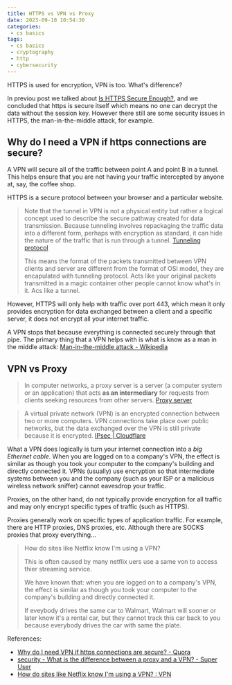 ```yaml
---
title: HTTPS vs VPN vs Proxy
date: 2023-09-10 10:54:30
categories:
 - cs basics
tags:
 - cs basics
 - cryptography
 - http
 - cybersecurity
---
```


HTTPS is used for encryption, VPN is too. What's difference?

In previou post we talked about [Is HTTPS Secure Enough?](), and we concluded that https is secure itself which means no one can decrypt the data without the session key. However there still are some security issues in HTTPS, the man-in-the-middle attack, for example. 

## Why do I need a VPN if https connections are secure?

A VPN will secure all of the traffic between point A and point B in a tunnel. This helps ensure that you are not having your traffic intercepted by anyone at, say, the coffee shop. 

HTTPS is a secure protocol between your browser and a particular website.

> Note that the tunnel in VPN is not a physical entity but rather a logical concept used to describe the secure pathway created for data transmission. Because tunneling involves repackaging the traffic data into a different form, perhaps with encryption as standard, it can hide the nature of the traffic that is run through a tunnel. [Tunneling protocol](https://en.wikipedia.org/wiki/Tunneling_protocol)
>
> This means the format of the packets transmitted between VPN clients and server are different from the format of OSI model, they are encapulated with tunneling protocol. Acts like your original packets transmitted in a magic container other people cannot know what's in it. Acs like a tunnel. 

However, HTTPS will only help with traffic over port 443, which mean it only provides encryption for data exchanged between a client and a specific server, it does not encrypt all your internet traffic. 

A VPN stops that because everything is connected securely through that pipe. The primary thing that a VPN helps with is what is know as a man in the middle attack: [Man-in-the-middle attack - Wikipedia](https://en.wikipedia.org/wiki/Man-in-the-middle_attack)

## VPN vs Proxy

> In computer networks, a proxy server is a server (a computer system or an application) that acts **as an intermediary** for requests from clients seeking resources from other servers. [Proxy server](https://en.wikipedia.org/wiki/Proxy_server)

> A virtual private network (VPN) is an encrypted connection between two or more computers. VPN connections take place over public networks, but the data exchanged over the VPN is still private because it is encrypted. [IPsec | Cloudflare](https://www.cloudflare.com/learning/network-layer/what-is-ipsec/)

What a VPN does logically is turn your internet connection into a *big Ethernet cable*. When you are logged on to a company's VPN, the effect is similar as though you took your computer to the company's building and directly connected it. VPNs (usually) use encryption so that intermediate systems between you and the company (such as your ISP or a malicious wireless network sniffer) cannot eavesdrop your traffic. 

Proxies, on the other hand, do not typically provide encryption for all traffic and may only encrypt specific types of traffic (such as HTTPS).

Proxies generally work on specific types of application traffic. For example, there are HTTP proxies, DNS proxies, etc. Although there are SOCKS proxies that proxy everything... 

> How do sites like Netflix know I'm using a VPN?
>
> This is often caused by many netflix uers use a same von to access thier streaming service. 
>
> We have known that: when you are logged on to a company's VPN, the effect is similar as though you took your computer to the company's building and directly connected it. 
>
> If eveybody drives the same car to Walmart, Walmart will sooner or later know it's a rental car, but they cannot track this car back to you because everybody drives the car with same the plate.

References: 

- [Why do I need VPN if https connections are secure? - Quora](https://qr.ae/pyL1RD)
- [security - What is the difference between a proxy and a VPN? - Super User](https://superuser.com/questions/257388/what-is-the-difference-between-a-proxy-and-a-vpn)
- [How do sites like Netflix know I'm using a VPN? : VPN](https://www.reddit.com/r/VPN/comments/5mh6uc/how_do_sites_like_netflix_know_im_using_a_vpn/)